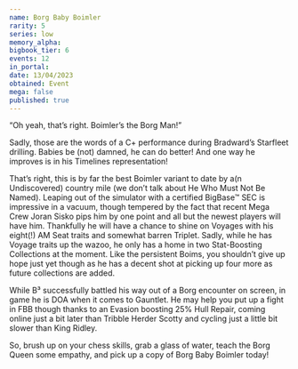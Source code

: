 ```yaml
---
name: Borg Baby Boimler
rarity: 5
series: low
memory_alpha:
bigbook_tier: 6
events: 12
in_portal:
date: 13/04/2023
obtained: Event
mega: false
published: true
---
```


“Oh yeah, that’s right. Boimler’s the Borg Man!”

Sadly, those are the words of a C+ performance during Bradward’s Starfleet drilling. Babies be (not) damned, he can do better! And one way he improves is in his Timelines representation!

That’s right, this is by far the best Boimler variant to date by a(n Undiscovered) country mile (we don’t talk about He Who Must Not Be Named). Leaping out of the simulator with a certified BigBase™ SEC is impressive in a vacuum, though tempered by the fact that recent Mega Crew Joran Sisko pips him by one point and all but the newest players will have him. Thankfully he will have a chance to shine on Voyages with his eight(!) AM Seat traits and somewhat barren Triplet. Sadly, while he has Voyage traits up the wazoo, he only has a home in two Stat-Boosting Collections at the moment. Like the persistent Boims, you shouldn’t give up hope just yet though as he has a decent shot at picking up four more as future collections are added.

While B³ successfully battled his way out of a Borg encounter on screen, in game he is DOA when it comes to Gauntlet. He may help you put up a fight in FBB though thanks to an Evasion boosting 25% Hull Repair, coming online just a bit later than Tribble Herder Scotty and cycling just a little bit slower than King Ridley.

So, brush up on your chess skills, grab a glass of water, teach the Borg Queen some empathy, and pick up a copy of Borg Baby Boimler today!
